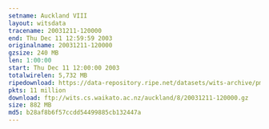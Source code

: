 ```yaml
---
setname: Auckland VIII
layout: witsdata
tracename: 20031211-120000
end: Thu Dec 11 12:59:59 2003
originalname: 20031211-120000
gzsize: 240 MB
len: 1:00:00
start: Thu Dec 11 12:00:00 2003
totalwirelen: 5,732 MB
ripedownload: https://data-repository.ripe.net/datasets/wits-archive/pma/long/auck/8//20031211-120000.gz
pkts: 11 million
download: ftp://wits.cs.waikato.ac.nz/auckland/8/20031211-120000.gz
size: 882 MB
md5: b28af8b6f57ccdd54499885cb132447a
---
```

